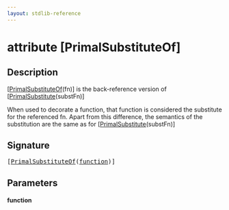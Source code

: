 ```yaml
---
layout: stdlib-reference
---
```


# attribute [PrimalSubstituteOf]

## Description

<span class='code'>[<a href="primalsubstituteof-06g.html">PrimalSubstituteOf</a>(fn)]</span> is the back-reference version of <span class='code'>[<a href="primalsubstitute-06.html">PrimalSubstitute</a>(substFn)]</span>

When used to decorate a function, that function is considered the substitute for the
referenced <span class='code'>fn</span>.
Apart from this difference, the semantics of the substitution are the same as for
<span class='code'>[<a href="primalsubstitute-06.html">PrimalSubstitute</a>(substFn)]</span>


## Signature

<pre>
[<a href="primalsubstituteof-06g.html">PrimalSubstituteOf</a>(<a href="primalsubstituteof-06g.html#decl-function" class="code_param">function</a>)]
</pre>

## Parameters

####  <a id="decl-function"></a>function

